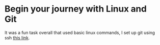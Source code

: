# Begin your journey with Linux and Git

It was a fun task overall that used basic linux commands, I set up git using ssh [this link](https://-Opinions/GitHub-SSH-Key-Setup-Config-Ubuntu-Linux).
